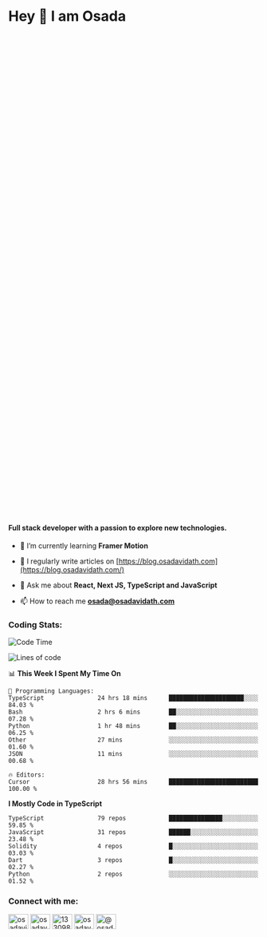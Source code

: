 <h1>Hey 👋  I am Osada</h1>
<h4 style="margin-top: 1000px;">Full stack developer with a passion to explore new technologies.</h4>


- 🌱 I’m currently learning **Framer Motion**

- 📝 I regularly write articles on [https://blog.osadavidath.com](https://blog.osadavidath.com/)

- 💬 Ask me about **React, Next JS, TypeScript and JavaScript**

- 📫 How to reach me **osada@osadavidath.com**

### Coding Stats: 

<!--START_SECTION:waka-->
![Code Time](http://img.shields.io/badge/Code%20Time-4%2C656%20hrs%204%20mins-blue)

![Lines of code](https://img.shields.io/badge/From%20Hello%20World%20I%27ve%20Written-43.2%20million%20lines%20of%20code-blue)

📊 **This Week I Spent My Time On** 

```text
💬 Programming Languages: 
TypeScript               24 hrs 18 mins      █████████████████████░░░░   84.03 % 
Bash                     2 hrs 6 mins        ██░░░░░░░░░░░░░░░░░░░░░░░   07.28 % 
Python                   1 hr 48 mins        ██░░░░░░░░░░░░░░░░░░░░░░░   06.25 % 
Other                    27 mins             ░░░░░░░░░░░░░░░░░░░░░░░░░   01.60 % 
JSON                     11 mins             ░░░░░░░░░░░░░░░░░░░░░░░░░   00.68 % 

🔥 Editors: 
Cursor                   28 hrs 56 mins      █████████████████████████   100.00 % 
```

**I Mostly Code in TypeScript** 

```text
TypeScript               79 repos            ███████████████░░░░░░░░░░   59.85 % 
JavaScript               31 repos            ██████░░░░░░░░░░░░░░░░░░░   23.48 % 
Solidity                 4 repos             █░░░░░░░░░░░░░░░░░░░░░░░░   03.03 % 
Dart                     3 repos             █░░░░░░░░░░░░░░░░░░░░░░░░   02.27 % 
Python                   2 repos             ░░░░░░░░░░░░░░░░░░░░░░░░░   01.52 % 
```




<!--END_SECTION:waka-->

<h3 align="left">Connect with me:</h3>
<p align="left">
<a href="https://twitter.com/osadavc" target="blank"><img align="center" src="https://raw.githubusercontent.com/rahuldkjain/github-profile-readme-generator/master/src/images/icons/Social/twitter.svg" alt="osadavidath" height="30" width="40" /></a>
<a href="https://linkedin.com/in/osadavc" target="blank"><img align="center" src="https://raw.githubusercontent.com/rahuldkjain/github-profile-readme-generator/master/src/images/icons/Social/linked-in-alt.svg" alt="osadavc" height="30" width="40" /></a>
<a href="https://stackoverflow.com/users/13309879" target="blank"><img align="center" src="https://raw.githubusercontent.com/rahuldkjain/github-profile-readme-generator/master/src/images/icons/Social/stack-overflow.svg" alt="13309879" height="30" width="40" /></a>
<a href="https://instagram.com/osadavc" target="blank"><img align="center" src="https://raw.githubusercontent.com/rahuldkjain/github-profile-readme-generator/master/src/images/icons/Social/instagram.svg" alt="osadavc" height="30" width="40" /></a>
<a href="https://hashnode.com/@osadavc" target="blank"><img align="center" src="https://raw.githubusercontent.com/danielcranney/readme-generator/main/public/icons/socials/hashnode.svg" alt="@osadavc" height="30" width="40" /></a>
</p>
